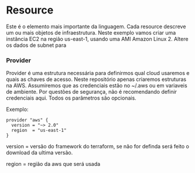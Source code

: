 # Resource
Este é o elemento mais importante da linguagem. Cada resource descreve um ou mais objetos de infraestrutura.
Neste exemplo vamos criar uma instância EC2 na região us-east-1, usando uma AMI Amazon Linux 2. Altere os dados de subnet para 
### Provider
Provider é uma estrutura necessária para definirmos qual cloud usaremos e quais as chaves de acesso. Neste repositório apenas criaremos estruturas na AWS. Assumiremos que as credenciais estão no ~/.aws ou em variaveis de ambiente. Por questões de segurança, não é recomendando definir credenciais aqui. Todos os parâmetros são opcionais.

Exemplo:
```
provider "aws" {
  version = "~> 2.0" 
  region  = "us-east-1"
}
``` 

version = versão do framework do terraform, se não for definda será feito o download da ultima versão.

region = região da aws que será usada


 
